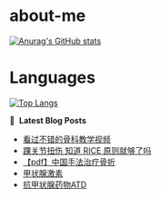 # about-me
[![Anurag's GitHub stats](https://github-readme-stats.vercel.app/api?username=whitewatercn)](https://github.com/anuraghazra/github-readme-stats)

# Languages
[![Top Langs](https://github-readme-stats.vercel.app/api/top-langs/?username=whitewatercn)](https://github.com/anuraghazra/github-readme-stats)

📕 &nbsp;**Latest Blog Posts**
<!-- BLOG-POST-LIST:START -->
- [看过不错的骨科教学视频](https://forum.beginner.center/t/topic/432/14)
- [踝关节扭伤 知道 RICE 原则就够了吗](https://forum.beginner.center/t/topic/915/1)
- [【pdf】中国手法治疗骨折](https://forum.beginner.center/t/topic/914/1)
- [甲状腺激素](https://forum.beginner.center/t/topic/912/1)
- [抗甲状腺药物ATD](https://forum.beginner.center/t/topic/911/1)
<!-- BLOG-POST-LIST:END -->
